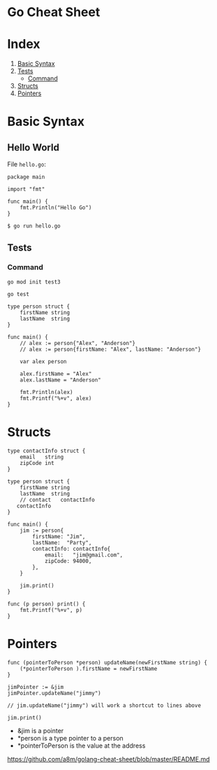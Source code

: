 # Go Cheat Sheet

# Index
1. [Basic Syntax](#basic-syntax)
2. [Tests](#tests)
    * [Command](#command)
3. [Structs](#structs)
4. [Pointers](#pointers)

# Basic Syntax

## Hello World
File `hello.go`:
```
package main

import "fmt"

func main() {
    fmt.Println("Hello Go")
}
```
`$ go run hello.go`

## Tests
### Command

`go mod init test3`

`go test`


```
type person struct {
	firstName string
	lastName  string
}

func main() {
	// alex := person{"Alex", "Anderson"}
	// alex := person{firstName: "Alex", lastName: "Anderson"}

	var alex person

	alex.firstName = "Alex"
	alex.lastName = "Anderson"

	fmt.Println(alex)
	fmt.Printf("%+v", alex)
}
```

# Structs

```
type contactInfo struct {
	email   string
	zipCode int
}

type person struct {
	firstName string
	lastName  string
	// contact   contactInfo
   contactInfo
}

func main() {
	jim := person{
		firstName: "Jim",
		lastName:  "Party",
		contactInfo: contactInfo{
			email:   "jim@gmail.com",
			zipCode: 94000,
		},
	}

	jim.print()
}

func (p person) print() {
	fmt.Printf("%+v", p)
}
```

# Pointers

```
func (pointerToPerson *person) updateName(newFirstName string) {
	(*pointerToPerson ).firstName = newFirstName
}
```

```
jimPointer := &jim
jimPointer.updateName("jimmy")

// jim.updateName("jimmy") will work a shortcut to lines above

jim.print()
```

- &jim is a pointer
- *person is a type pointer to a person
- *pointerToPerson is the value at the address



https://github.com/a8m/golang-cheat-sheet/blob/master/README.md
